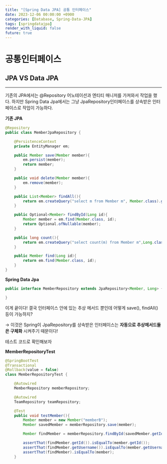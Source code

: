 ```yaml
---
title: "[Spring Data JPA] 공통 인터페이스"
date: 2023-12-06 00:00:00 +0900
categories: [Database, Spring-Data-JPA]
tags: [springdatajpa]
render_with_liquid: false
future: true
---
```


# 공통인터페이스

## JPA VS Data JPA

---

기존의 JPA에서는 @Repository 어노테이션과 엔티티 매니저를 가져와서 작업을 했다. 하지만 Spring Data Jpa에서는 그냥 JpaRepository인터페이스를 상속받은 인터페이스로 작업이 가능하다.

**기존 JPA**

```java
@Repository
public class MemberJpaRepository {

    @PersistenceContext
    private EntityManager em;

    public Member save(Member member){
        em.persist(member);
        return member;
    }

    public void delete(Member member){
        em.remove(member);
    }

    public List<Member> findAll(){
        return em.createQuery("select m from Member m", Member.class).getResultList();
    }

    public Optional<Member> findById(Long id){
        Member member = em.find(Member.class, id);
        return Optional.ofNullable(member);
    }

    public long count(){
        return em.createQuery("select count(m) from Member m",Long.class).getSingleResult();
    }

    public Member find(Long id){
        return em.find(Member.class, id);
    }
}
```

**Spring Data Jpa**

```java
public interface MemberRepository extends JpaRepository<Member, Long> {

}
```

이게 끝이다! 결국 인터페이스 안에 있는 추상 메서드 뿐인데 어떻게 save(), findAll()등이 가능하지?

→ 이것은 Spring이 JpaRepository를 상속받은 인터페이스는 **자동으로 추상메서드들은 구체화** 시켜주기 때문이다!

테스트 코드로 확인해보자

**MemberRepositoryTest**

```java
@SpringBootTest
@Transactional
@Rollback(value = false)
class MemberRepositoryTest {

    @Autowired
    MemberRepository memberRepository;

    @Autowired
    TeamRepository teamRepository;

    @Test
    public void testMember(){
        Member member = new Member("memberB");
        Member savedMember = memberRepository.save(member);

        Member findMember = memberRepository.findById(savedMember.getId()).get();

        assertThat(findMember.getId()).isEqualTo(member.getId());
        assertThat(findMember.getUsername()).isEqualTo(member.getUsername());
        assertThat(findMember).isEqualTo(member);
    }
```

